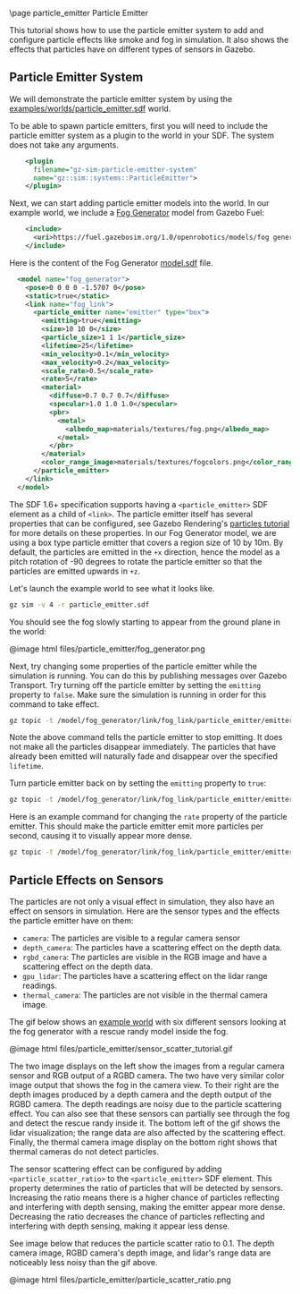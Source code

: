 \page particle_emitter Particle Emitter

This tutorial shows how to use the particle emitter system to add and configure particle effects like smoke and fog in simulation. It also shows the effects that particles have on different types of sensors in Gazebo.

## Particle Emitter System

We will demonstrate the particle emitter system by using the [examples/worlds/particle_emitter.sdf](
https://github.com/gazebosim/gz-sim/blob/main/examples/worlds/particle_emitter.sdf) world.

To be able to spawn particle emitters,  first you will need to include the particle emitter system as a plugin to the world in your SDF. The system does not take any arguments.

```xml
    <plugin
      filename="gz-sim-particle-emitter-system"
      name="gz::sim::systems::ParticleEmitter">
    </plugin>
```

Next, we can start adding particle emitter models into the world. In our example world, we include a [Fog Generator](https://app.gazebosim.org/OpenRobotics/fuel/models/Fog%20Generator) model from Gazebo Fuel:

```xml
    <include>
      <uri>https://fuel.gazebosim.org/1.0/openrobotics/models/fog generator</uri>
    </include>
```

Here is the content of the Fog Generator [model.sdf](https://fuel.gazebosim.org/1.0/OpenRobotics/models/Fog%20Generator/1/files/model.sdf) file.

```xml
  <model name="fog_generator">
    <pose>0 0 0 0 -1.5707 0</pose>
    <static>true</static>
    <link name="fog_link">
      <particle_emitter name="emitter" type="box">
        <emitting>true</emitting>
        <size>10 10 0</size>
        <particle_size>1 1 1</particle_size>
        <lifetime>25</lifetime>
        <min_velocity>0.1</min_velocity>
        <max_velocity>0.2</max_velocity>
        <scale_rate>0.5</scale_rate>
        <rate>5</rate>
        <material>
          <diffuse>0.7 0.7 0.7</diffuse>
          <specular>1.0 1.0 1.0</specular>
          <pbr>
            <metal>
              <albedo_map>materials/textures/fog.png</albedo_map>
            </metal>
          </pbr>
        </material>
        <color_range_image>materials/textures/fogcolors.png</color_range_image>
      </particle_emitter>
    </link>
  </model>
```

The SDF 1.6+ specification supports having a `<particle_emitter>` SDF element as a child of `<link>`. The particle emitter itself has several properties that can be configured, see Gazebo Rendering's [particles tutorial](https://gazebosim.org/api/rendering/4.0/particles.html) for more details on these properties. In our Fog Generator model, we are using a box type particle emitter that covers a region size of 10 by 10m. By default, the particles are emitted in the `+x` direction, hence the model as a pitch rotation of -90 degrees to rotate the particle emitter so that the particles are emitted upwards in `+z`.

Let's launch the example world to see what it looks like.

```bash
gz sim -v 4 -r particle_emitter.sdf
```

You should see the fog slowly starting to appear from the ground plane in the world:

@image html files/particle_emitter/fog_generator.png

Next, try changing some properties of the particle emitter while the simulation is running. You can do this by publishing messages over Gazebo Transport. Try turning off the particle emitter by setting the `emitting` property to `false`. Make sure the simulation is running in order for this command to take effect.

```bash
gz topic -t /model/fog_generator/link/fog_link/particle_emitter/emitter/cmd -m gz.msgs.ParticleEmitter -p 'emitting: {data: false}'
```

Note the above command tells the particle emitter to stop emitting. It does not make all the particles disappear immediately. The particles that have already been emitted will naturally fade and disappear over the specified `lifetime`.

Turn particle emitter back on by setting the `emitting` property to `true`:

```bash
gz topic -t /model/fog_generator/link/fog_link/particle_emitter/emitter/cmd -m gz.msgs.ParticleEmitter -p 'emitting: {data: true}'
```

Here is an example command for changing the `rate` property of the particle emitter. This should make the particle emitter emit more particles per second, causing it to visually appear more dense.

```bash
gz topic -t /model/fog_generator/link/fog_link/particle_emitter/emitter/cmd -m gz.msgs.ParticleEmitter -p 'rate: {data: 100}'
```

## Particle Effects on Sensors

The particles are not only a visual effect in simulation, they also have an effect on sensors in simulation. Here are the sensor types and the effects the particle emitter have on them:

* `camera`: The particles are visible to a regular camera sensor
* `depth_camera`: The particles have a scattering effect on the depth data.
* `rgbd_camera`: The particles are visible in the RGB image and have a scattering effect on the depth data.
* `gpu_lidar`: The particles have a scattering effect on the lidar range readings.
* `thermal_camera`: The particles are not visible in the thermal camera image.

The gif below shows an [example world](https://gist.github.com/iche033/bcd3b7d3f4874e1e707e392d6dbb0aa0) with six different sensors looking at the fog generator with a rescue randy model inside the fog.

@image html files/particle_emitter/sensor_scatter_tutorial.gif

The two image displays on the left show the images from a regular camera sensor and RGB output of a RGBD camera. The two have very similar color image output that shows the fog in the camera view. To their right are the depth images produced by a depth camera and the depth output of the RGBD camera. The depth readings are noisy due to the particle scattering effect. You can also see that these sensors can partially see through the fog and detect the rescue randy inside it. The bottom left of the gif shows the lidar visualization; the range data are also affected by the scattering effect. Finally, the thermal camera image display on the bottom right shows that thermal cameras do not detect particles.

The sensor scattering effect can be configured by adding `<particle_scatter_ratio>` to the `<particle_emitter>` SDF element. This property determines the ratio of particles that will be detected by sensors. Increasing the ratio means there is a higher chance of particles reflecting and interfering with depth sensing, making the emitter appear more dense. Decreasing the ratio decreases the chance of particles reflecting and interfering with depth sensing, making it appear less dense.

See image below that reduces the particle scatter ratio to 0.1. The depth camera image, RGBD camera's depth image, and lidar's range data are noticeably less noisy than the gif above.

@image html files/particle_emitter/particle_scatter_ratio.png
